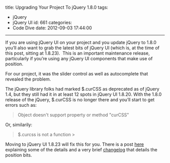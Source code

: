 title: Upgrading Your Project To jQuery 1.8.0
tags:
  - jQuery
  - jQuery UI
id: 661
categories:
  - Code Dive
date: 2012-09-03 17:44:00
---

If you are using jQuery UI on your project and you update jQuery to 1.8.0 you’ll also want to grab the latest bits of jQuery UI (which is, at the time of this post, sitting at 1.8.23).&nbsp; This is an important maintenance release, particularly if you’re using any jQuery UI components that make use of position.

For our project, it was the slider control as well as autocomplete that revealed the problem.

The jQuery library folks had marked $.curCSS as deprecated as of jQuery 1.4, but they still had it in at least 12 spots in jQuery UI 1.8.20\. With the 1.8.0 release of the jQuery, $.curCSS is no longer there and you’ll start to get errors such as:
 > Object doesn't support property or method "curCSS" 

Or, similarily:
 > $.curcss is not a function >  

Moving to jQuery UI 1.8.23 will fix this for you. There is a post [here](http://blog.jqueryui.com/2012/08/jquery-ui-1-8-23/) explaining some of the details and a very brief [changelog](http://jqueryui.com/docs/Changelog/1.8.23) that details the position bits.